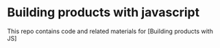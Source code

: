 # Building products with javascript

This repo contains code and related materials for [Building products with JS]
